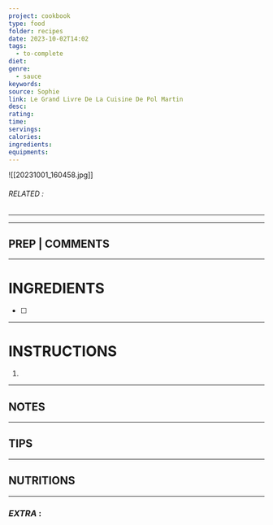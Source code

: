 ```yaml
---
project: cookbook
type: food
folder: recipes
date: 2023-10-02T14:02
tags:
  - to-complete
diet: 
genre:
  - sauce
keywords: 
source: Sophie
link: Le Grand Livre De La Cuisine De Pol Martin
desc: 
rating: 
time: 
servings: 
calories: 
ingredients: 
equipments:
---
```

![[20231001_160458.jpg]]

###### *RELATED* : 
---


---
## PREP | COMMENTS



---
# INGREDIENTS

- [ ] 

---
# INSTRUCTIONS

1. 

---
## NOTES



---
## TIPS



---
## NUTRITIONS



---
### *EXTRA* :



